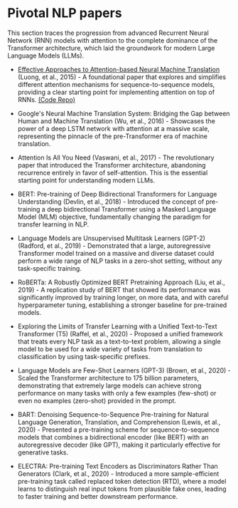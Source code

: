 # Pivotal NLP papers

This section traces the progression from advanced Recurrent Neural Network (RNN) models with attention to the complete dominance of the Transformer architecture, which laid the groundwork for modern Large Language Models (LLMs).

* [Effective Approaches to Attention-based Neural Machine Translation](https://arxiv.org/pdf/1508.04025) (Luong, et al., 2015) - A foundational paper that explores and simplifies different attention mechanisms for sequence-to-sequence models, providing a clear starting point for implementing attention on top of RNNs.
[(Code Repo)](https://github.com/lmthang/nmt.hybrid)

* Google's Neural Machine Translation System: Bridging the Gap between Human and Machine Translation (Wu, et al., 2016) - Showcases the power of a deep LSTM network with attention at a massive scale, representing the pinnacle of the pre-Transformer era of machine translation.

* Attention Is All You Need (Vaswani, et al., 2017) - The revolutionary paper that introduced the Transformer architecture, abandoning recurrence entirely in favor of self-attention. This is the essential starting point for understanding modern LLMs.

* BERT: Pre-training of Deep Bidirectional Transformers for Language Understanding (Devlin, et al., 2018) - Introduced the concept of pre-training a deep bidirectional Transformer using a Masked Language Model (MLM) objective, fundamentally changing the paradigm for transfer learning in NLP.

* Language Models are Unsupervised Multitask Learners (GPT-2) (Radford, et al., 2019) - Demonstrated that a large, autoregressive Transformer model trained on a massive and diverse dataset could perform a wide range of NLP tasks in a zero-shot setting, without any task-specific training.

* RoBERTa: A Robustly Optimized BERT Pretraining Approach (Liu, et al., 2019) - A replication study of BERT that showed its performance was significantly improved by training longer, on more data, and with careful hyperparameter tuning, establishing a stronger baseline for pre-trained models.

* Exploring the Limits of Transfer Learning with a Unified Text-to-Text Transformer (T5) (Raffel, et al., 2020) - Proposed a unified framework that treats every NLP task as a text-to-text problem, allowing a single model to be used for a wide variety of tasks from translation to classification by using task-specific prefixes.

* Language Models are Few-Shot Learners (GPT-3) (Brown, et al., 2020) - Scaled the Transformer architecture to 175 billion parameters, demonstrating that extremely large models can achieve strong performance on many tasks with only a few examples (few-shot) or even no examples (zero-shot) provided in the prompt.

* BART: Denoising Sequence-to-Sequence Pre-training for Natural Language Generation, Translation, and Comprehension (Lewis, et al., 2020) - Presented a pre-training scheme for sequence-to-sequence models that combines a bidirectional encoder (like BERT) with an autoregressive decoder (like GPT), making it particularly effective for generative tasks.

* ELECTRA: Pre-training Text Encoders as Discriminators Rather Than Generators (Clark, et al., 2020) - Introduced a more sample-efficient pre-training task called replaced token detection (RTD), where a model learns to distinguish real input tokens from plausible fake ones, leading to faster training and better downstream performance.
